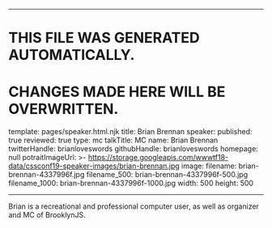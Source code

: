 ----

# THIS FILE WAS GENERATED AUTOMATICALLY.
# CHANGES MADE HERE WILL BE OVERWRITTEN.

template: pages/speaker.html.njk
title: Brian Brennan
speaker:
  published: true
  reviewed: true
  type: mc
  talkTitle: MC
  name: Brian Brennan
  twitterHandle: brianloveswords
  githubHandle: brianloveswords
  homepage: null
  potraitImageUrl: >-
    https://storage.googleapis.com/wwwtf18-data/cssconf19-speaker-images/brian-brennan.jpg
  image:
    filename: brian-brennan-4337996f.jpg
    filename_500: brian-brennan-4337996f-500.jpg
    filename_1000: brian-brennan-4337996f-1000.jpg
    width: 500
    height: 500

----

Brian is a recreational and professional computer user, as well as organizer
and MC of BrooklynJS.
